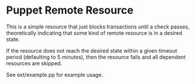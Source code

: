 Puppet Remote Resource
======================
This is a simple resource that just blocks transactions
until a check passes, theoretically indicating that some
kind of remote resource is in a desired state.

If the resource does not reach the desired state within
a given timeout period (defaulting to 5 minutes), then
the resource fails and all dependent resources are skipped.

See ext/example.pp for example usage.

